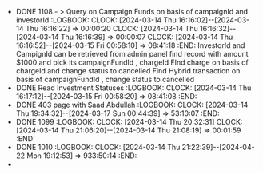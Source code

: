 - DONE 1108 - > Query on Campaign Funds on basis of campaignId and investorId
  :LOGBOOK:
  CLOCK: [2024-03-14 Thu 16:16:02]--[2024-03-14 Thu 16:16:22] =>  00:00:20
  CLOCK: [2024-03-14 Thu 16:16:32]--[2024-03-14 Thu 16:16:39] =>  00:00:07
  CLOCK: [2024-03-14 Thu 16:16:52]--[2024-03-15 Fri 00:58:10] =>  08:41:18
  :END:
                             InvestorId and CampignId can be retrieved from admin panel 
                             find record with amount $1000 and pick its campaignFundId , chargeId 
                             FInd charge on basis of chargeId and change status to cancelled
                             Find Hybrid transaction on basis of campaignFundId , change status to cancelled
- DONE Read Investment Statuses
  :LOGBOOK:
  CLOCK: [2024-03-14 Thu 16:17:12]--[2024-03-15 Fri 00:58:20] =>  08:41:08
  :END:
- DONE 403 page with Saad Abdullah
  :LOGBOOK:
  CLOCK: [2024-03-14 Thu 19:34:32]--[2024-03-17 Sun 00:44:39] =>  53:10:07
  :END:
- DONE 1099
  :LOGBOOK:
  CLOCK: [2024-03-14 Thu 20:32:31]
  CLOCK: [2024-03-14 Thu 21:06:20]--[2024-03-14 Thu 21:08:19] =>  00:01:59
  :END:
- DONE 1010
  :LOGBOOK:
  CLOCK: [2024-03-14 Thu 21:22:39]--[2024-04-22 Mon 19:12:53] =>  933:50:14
  :END:
-